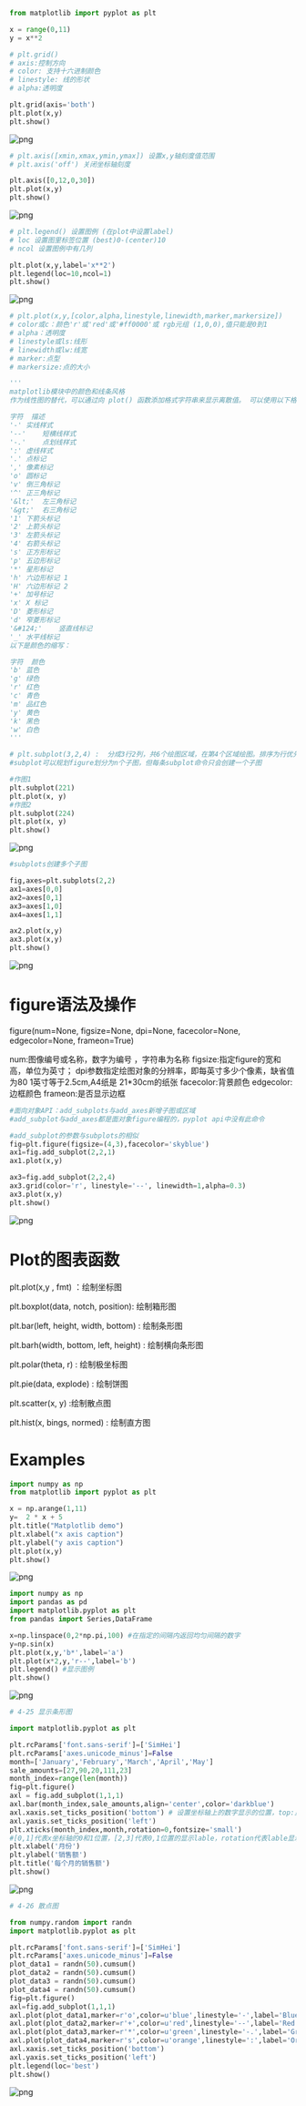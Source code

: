 

```python
from matplotlib import pyplot as plt
```


```python
x = range(0,11)
y = x**2
```


```python
# plt.grid()
# axis:控制方向
# color: 支持十六进制颜色
# linestyle: 线的形状
# alpha:透明度

plt.grid(axis='both')
plt.plot(x,y)
plt.show()
```


![png](output_2_0.png)



```python
# plt.axis([xmin,xmax,ymin,ymax]) 设置x,y轴刻度值范围
# plt.axis('off') 关闭坐标轴刻度

plt.axis([0,12,0,30])
plt.plot(x,y)
plt.show()
```


![png](output_3_0.png)



```python
# plt.legend() 设置图例 (在plot中设置label)
# loc 设置图里标签位置 (best)0-(center)10
# ncol 设置图例中有几列

plt.plot(x,y,label='x**2')
plt.legend(loc=10,ncol=1)
plt.show()
```


![png](output_4_0.png)



```python
# plt.plot(x,y,[color,alpha,linestyle,linewidth,marker,markersize])
# color或c：颜色'r'或'red'或'#ff0000'或 rgb元组 (1,0,0),值只能是0到1
# alpha：透明度
# linestyle或ls:线形
# linewidth或lw:线宽
# marker:点型
# markersize:点的大小

'''
matplotlib模块中的颜色和线条风格
作为线性图的替代，可以通过向 plot() 函数添加格式字符串来显示离散值。 可以使用以下格式化字符。

字符	描述
'-'	实线样式
'--'	短横线样式
'-.'	点划线样式
':'	虚线样式
'.'	点标记
','	像素标记
'o'	圆标记
'v'	倒三角标记
'^'	正三角标记
'&lt;'	左三角标记
'&gt;'	右三角标记
'1'	下箭头标记
'2'	上箭头标记
'3'	左箭头标记
'4'	右箭头标记
's'	正方形标记
'p'	五边形标记
'*'	星形标记
'h'	六边形标记 1
'H'	六边形标记 2
'+'	加号标记
'x'	X 标记
'D'	菱形标记
'd'	窄菱形标记
'&#124;'	竖直线标记
'_'	水平线标记
以下是颜色的缩写：

字符	颜色
'b'	蓝色
'g'	绿色
'r'	红色
'c'	青色
'm'	品红色
'y'	黄色
'k'	黑色
'w'	白色
'''
```


```python
# plt.subplot(3,2,4) :  分成3行2列，共6个绘图区域，在第4个区域绘图。排序为行优先。也可 plt.subplot(324)，将逗号省略
#subplot可以规划figure划分为n个子图，但每条subplot命令只会创建一个子图 

#作图1
plt.subplot(221)  
plt.plot(x, y)  
#作图2
plt.subplot(224)  
plt.plot(x, y)  
plt.show()
```


![png](output_6_0.png)



```python
#subplots创建多个子图

fig,axes=plt.subplots(2,2)
ax1=axes[0,0]
ax2=axes[0,1]
ax3=axes[1,0]
ax4=axes[1,1]

ax2.plot(x,y)
ax3.plot(x,y)
plt.show()
```


![png](output_7_0.png)


# figure语法及操作

figure(num=None, figsize=None, dpi=None, facecolor=None, edgecolor=None, frameon=True)

num:图像编号或名称，数字为编号 ，字符串为名称
figsize:指定figure的宽和高，单位为英寸；
dpi参数指定绘图对象的分辨率，即每英寸多少个像素，缺省值为80      1英寸等于2.5cm,A4纸是 21*30cm的纸张 
facecolor:背景颜色
edgecolor:边框颜色
frameon:是否显示边框


```python
#面向对象API：add_subplots与add_axes新增子图或区域
#add_subplot与add_axes都是面对象figure编程的，pyplot api中没有此命令

#add_subplot的参数与subplots的相似
fig=plt.figure(figsize=(4,3),facecolor='skyblue')
ax1=fig.add_subplot(2,2,1)
ax1.plot(x,y)

ax3=fig.add_subplot(2,2,4)
ax3.grid(color='r', linestyle='--', linewidth=1,alpha=0.3)
ax3.plot(x,y)
plt.show()
```


![png](output_9_0.png)


# Plot的图表函数

plt.plot(x,y , fmt)  ：绘制坐标图

plt.boxplot(data, notch, position): 绘制箱形图

plt.bar(left, height, width, bottom) : 绘制条形图

plt.barh(width, bottom, left, height) : 绘制横向条形图

plt.polar(theta, r) : 绘制极坐标图

plt.pie(data, explode) : 绘制饼图

plt.scatter(x, y) :绘制散点图

plt.hist(x, bings, normed) : 绘制直方图

# Examples


```python
import numpy as np
from matplotlib import pyplot as plt

x = np.arange(1,11)
y=  2 * x + 5
plt.title("Matplotlib demo")
plt.xlabel("x axis caption")
plt.ylabel("y axis caption")
plt.plot(x,y)
plt.show()
```


![png](output_12_0.png)



```python
import numpy as np
import pandas as pd
import matplotlib.pyplot as plt
from pandas import Series,DataFrame

x=np.linspace(0,2*np.pi,100) #在指定的间隔内返回均匀间隔的数字
y=np.sin(x)
plt.plot(x,y,'b*',label='a')
plt.plot(x*2,y,'r--',label='b')
plt.legend() #显示图例
plt.show()
```


![png](output_13_0.png)



```python
# 4-25 显示条形图

import matplotlib.pyplot as plt

plt.rcParams['font.sans-serif']=['SimHei']
plt.rcParams['axes.unicode_minus']=False
month=['January','February','March','April','May']
sale_amounts=[27,90,20,111,23]
month_index=range(len(month))
fig=plt.figure()
axl = fig.add_subplot(1,1,1)
axl.bar(month_index,sale_amounts,align='center',color='darkblue')
axl.xaxis.set_ticks_position('bottom') # 设置坐标轴上的数字显示的位置，top:显示在顶部  bottom:显示在底部,默认是none
axl.yaxis.set_ticks_position('left')
plt.xticks(month_index,month,rotation=0,fontsize='small')
#[0,1]代表x坐标轴的0和1位置，[2,3]代表0,1位置的显示lable，rotation代表lable显示的旋转角度
plt.xlabel('月份')
plt.ylabel('销售额')
plt.title('每个月的销售额')
plt.show()
```


![png](output_14_0.png)



```python
# 4-26 散点图

from numpy.random import randn
import matplotlib.pyplot as plt

plt.rcParams['font.sans-serif']=['SimHei']
plt.rcParams['axes.unicode_minus']=False
plot_data1 = randn(50).cumsum()
plot_data2 = randn(50).cumsum()
plot_data3 = randn(50).cumsum()
plot_data4 = randn(50).cumsum()
fig=plt.figure()
axl=fig.add_subplot(1,1,1)
axl.plot(plot_data1,marker=r'o',color=u'blue',linestyle='-',label='Blue Solid')
axl.plot(plot_data2,marker=r'+',color=u'red',linestyle='--',label='Red Dashed')
axl.plot(plot_data3,marker=r'*',color=u'green',linestyle='-.',label='Green Dash Dot')
axl.plot(plot_data4,marker=r's',color=u'orange',linestyle=':',label='Orange Dotted')
axl.xaxis.set_ticks_position('bottom')
axl.yaxis.set_ticks_position('left')
plt.legend(loc='best')
plt.show()
```


![png](output_15_0.png)

